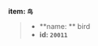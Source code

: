 <!-- BEGIN_AUTOGEN: do NOT edit in this block -->

**item: `鸟`**

> * **name: ** bird
> * **id: `20011`**

<!-- END_AUTOGEN-->
